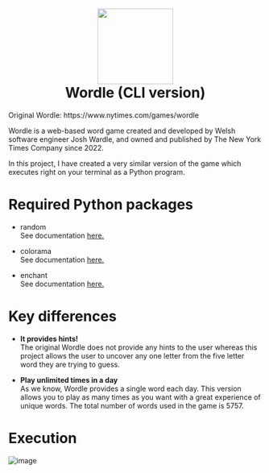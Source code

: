 <h1 align="center"> <img width="150" height="150" src="https://user-images.githubusercontent.com/66639966/178153463-7ab79c8a-24d9-408f-9649-e1aebcf3ae24.png" /> <br> Wordle (CLI version) </h1>
Original Wordle: https://www.nytimes.com/games/wordle
<p> Wordle is a web-based word game created and developed by Welsh software engineer Josh Wardle, and owned and published by The New York Times Company since 2022.</p>
In this project, I have created a very similar version of the game which executes right on your terminal as a Python program. 

# Required Python packages
- random <br>
  See documentation <a href="https://docs.python.org/3/library/random.html">here.</a>
  
- colorama <br>
  See documentation <a href="https://pypi.org/project/colorama/">here.</a>
- enchant <br>
  See documentation <a href="https://pypi.org/project/pyenchant/">here.</a>

# Key differences
- <b> It provides hints! </b>
   <br> The original Wordle does not provide any hints to the user whereas this project allows the user to uncover any one letter from the five letter word they are trying to guess.
   
- <b> Play unlimited times in a day </b>
  <br> As we know, Wordle provides a single word each day. This version allows you to play as many times as you want with a great experience of unique words. The total number of words used in the game is 5757.

# Execution

![image](https://user-images.githubusercontent.com/66639966/178155245-19dea228-caaf-4283-9a41-67956d6cdbb7.png)
